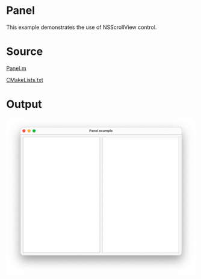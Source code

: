 # Panel

This example demonstrates the use of NSScrollView control.

# Source

[Panel.m](./Panel.m)

[CMakeLists.txt](./CMakeLists.txt)

# Output

![Screenshot](../../../docs/Pictures/Panel.png)

